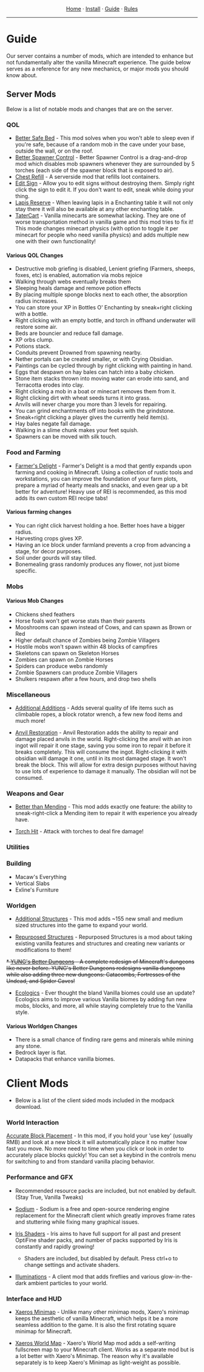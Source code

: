 
<p align="center">
  <a href="README.md">Home</a> ·
  <a href="INSTALL.md">Install</a> ·
  <a href="GUIDE.md">Guide</a> ·
  <a href="RULES.md">Rules</a>
</p>

---

# Guide
Our server contains a number of mods, which are intended to enhance but not fundamentally alter the vanilla Minecraft experience. The guide below serves as a reference for any new mechanics, or major mods you should know about.


## Server Mods
Below is a list of notable mods and changes that are on the server.

### QOL
* [Better Safe Bed](https://www.curseforge.com/minecraft/mc-mods/better-safe-bed) -  This mod solves when you won't able to sleep even if you're safe, because of a random mob in the cave under your base, outside the wall, or on the roof.
* [Better Spawner Control](https://www.curseforge.com/minecraft/mc-mods/better-spawner-control-fabric) -  Better Spawner Control is a drag-and-drop mod which disables mob spawners whenever they are surrounded by 5 torches (each side of the spawner block that is exposed to air).
* [Chest Refill](https://www.curseforge.com/minecraft/mc-mods/chest-refilln) -  A serverside mod that refills loot containers.
* [Edit Sign](https://www.curseforge.com/minecraft/mc-mods/edit-sign) - Allow you to edit signs without destroying them. Simply right click the sign to edit it. If you don't want to edit, sneak while doing your thing.
* [Lapis Reserve](https://www.curseforge.com/minecraft/mc-mods/lapis-reserve) - When leaving lapis in a Enchanting table it will not only stay there it will also be available at any other enchanting table.
* [TaterCart](https://www.curseforge.com/minecraft/mc-mods/tatercart) - Vanilla minecarts are somewhat lacking. They are one of worse transportation method in vanilla game and this mod tries to fix it! This mode changes minecart physics (with option to toggle it per minecart for people who need vanilla physics) and adds multiple new one with their own functionality!


#### Various QOL Changes
  - Destructive mob griefing is disabled, Lenient griefing (Farmers, sheeps, foxes, etc) is enabled, automation via mobs rejoice
  - Walking through webs eventually breaks them
  - Sleeping heals damage and remove potion effects
  - By placing multiple sponge blocks next to each other, the absorption radius increases. 
  - You can store your XP in Bottles O' Enchanting by sneak+right clicking with a bottle.
  - Right clicking with an empty bottle, and torch in offhand underwater will restore some air.
  - Beds are bouncier and reduce fall damage.
  - XP orbs clump.
  - Potions stack.
  - Conduits prevent Drowned from spawning nearby.
  - Nether portals can be created smaller, or with Crying Obsidian.
  - Paintings can be cycled through by right clicking with painting in hand.
  - Eggs that despawn on hay bales can hatch into a baby chicken.
  - Stone item stacks thrown into moving water can erode into sand, and Terracotta erodes into clay.
  - Right clicking a mob in a boat or minecart removes them from it.
  - Right clicking dirt with wheat seeds turns it into grass.
  - Anvils will never charge you more than 3 levels for repairing.
  - You can grind enchantments off into books with the grindstone.
  - Sneak+right clicking a player gives the currently held item(s).
  - Hay bales negate fall damage.
  - Walking in a slime chunk makes your feet squish.
  - Spawners can be moved with silk touch.


### Food and Farming
* [Farmer's Delight](https://www.curseforge.com/minecraft/mc-mods/farmers-delight-fabric) - Farmer's Delight is a mod that gently expands upon farming and cooking in Minecraft. Using a collection of rustic tools and workstations, you can improve the foundation of your farm plots, prepare a myriad of hearty meals and snacks, and even gear up a bit better for adventure! Heavy use of REI is recommended, as this mod adds its own custom REI recipe tabs!

#### Various farming changes
  - You can right click harvest holding a hoe. Better hoes have a bigger radius.
  - Harvesting crops gives XP.
  - Having an ice block under farmland prevents a crop from advancing a stage, for decor purposes.
  - Soil under gourds will stay tilled.
  - Bonemealing grass randomly produces any flower, not just biome specific.

### Mobs

#### Various Mob Changes
  - Chickens shed feathers
  - Horse foals won't get worse stats than their parents
  - Mooshrooms can spawn instead of Cows, and can spawn as Brown or Red
  - Higher default chance of Zombies being Zombie Villagers
  - Hostile mobs won't spawn within 48 blocks of campfires
  - Skeletons can spawn on Skeleton Horses
  - Zombies can spawn on Zombie Horses
  - Spiders can produce webs randomly
  - Zombie Spawners can produce Zombie Villagers
  - Shulkers respawn after a few hours, and drop two shells


### Miscellaneous
* [Additional Additions](https://www.curseforge.com/minecraft/mc-mods/additional-additions) - Adds several quality of life items such as climbable ropes, a block rotator wrench, a few new food items and much more!

* [Anvil Restoration](https://www.curseforge.com/minecraft/mc-mods/anvil-restoration-fabric) - Anvil Restoration adds the ability to repair and damage placed anvils in the world. Right-clicking the anvil with an iron ingot will repair it one stage, saving you some iron to repair it before it breaks completely. This will consume the ingot. Right-clicking it with obsidian will damage it one, until in its most damaged stage. It won't break the block. This will allow for extra design purposes without having to use lots of experience to damage it manually. The obsidian will not be consumed.

### Weapons and Gear
* [Better than Mending](https://www.curseforge.com/minecraft/mc-mods/better-than-mending) - This mod adds exactly one feature: the ability to sneak-right-click a Mending item to repair it with experience you already have.

* [Torch Hit](https://www.curseforge.com/minecraft/mc-mods/torch-hit) - Attack with torches to deal fire damage!

### Utilities


### Building
 - Macaw's Everything
 - Vertical Slabs
 - Exline's Furniture



### Worldgen
* [Additional Structures](https://www.curseforge.com/minecraft/mc-mods/additional-structures-fabric) - This mod adds ~155 new small and medium sized structures into the game to expand your world.

* [Repurposed Structures](https://www.curseforge.com/minecraft/mc-mods/repurposed-structures-fabric) -  Repurposed Structures is a mod about taking existing vanilla features and structures and creating new variants or modifications to them!

~~* [YUNG's Better Dungeons](https://www.curseforge.com/minecraft/mc-mods/yungs-better-dungeons-fabric) - A complete redesign of Minecraft's dungeons like never before. YUNG's Better Dungeons redesigns vanilla dungeons while also adding three new dungeons: Catacombs, Fortresses of the Undead, and Spider Caves!~~

* [Ecologics](https://www.curseforge.com/minecraft/mc-mods/ecologics) - Ever thought the bland Vanilla biomes could use an update? Ecologics aims to improve various Vanilla biomes by adding fun new mobs, blocks, and more, all while staying completely true to the Vanilla style.


#### Various Worldgen Changes
  - There is a small chance of finding rare gems and minerals while mining any stone.
  - Bedrock layer is flat.
  - Datapacks that enhance vanilla biomes.

# Client Mods
- Below is a list of the client sided mods included in the modpack download. 

### World Interaction

[Accurate Block Placement](https://www.curseforge.com/minecraft/mc-mods/accurate-block-placement) - In this mod, if you hold your 'use key' (usually RMB) and look at a new block it will automatically place it no matter how fast you move. No more need to time when you click or look in order to accurately place blocks quickly! You can set a keybind in the controls menu for switching to and from standard vanilla placing behavior.

### Performance and GFX

  - Recommended resource packs are included, but not enabled by default. (Stay True, Vanilla Tweaks)

* [Sodium](https://www.curseforge.com/minecraft/mc-mods/sodium) - Sodium is a free and open-source rendering engine replacement for the Minecraft client which greatly improves frame rates and stuttering while fixing many graphical issues.

* [Iris Shaders](https://www.curseforge.com/minecraft/mc-mods/irisshaders) - Iris aims to have full support for all past and present OptiFine shader packs, and number of packs supported by Iris is constantly and rapidly growing! 
  - Shaders are included, but disabled by default. Press ctrl+o to change settings and activate shaders.

* [Illuminations](https://www.curseforge.com/minecraft/mc-mods/illuminations) - A client mod that adds fireflies and various glow-in-the-dark ambient particles to your world.

### Interface and HUD
* [Xaeros Minimap](https://www.curseforge.com/minecraft/mc-mods/xaeros-minimap) - Unlike many other minimap mods, Xaero's minimap keeps the aesthetic of vanilla Minecraft, which helps it be a more seamless addition to the game. It is also the first rotating square minimap for Minecraft.

* [Xaeros World Map](https://www.curseforge.com/minecraft/mc-mods/xaeros-world-map) - Xaero's World Map mod adds a self-writing fullscreen map to your Minecraft client. Works as a separate mod but is a lot better with Xaero's Minimap. The reason why it's available separately is to keep Xaero's Minimap as light-weight as possible.
